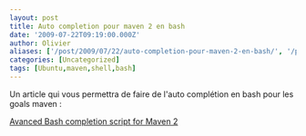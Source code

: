 ```yaml
---
layout: post
title: Auto completion pour maven 2 en bash
date: '2009-07-22T09:19:00.000Z'
author: Olivier
aliases: ['/post/2009/07/22/auto-completion-pour-maven-2-en-bash/', '/post/2009/07/22/auto-completion-pour-maven-2-en-bash', '/post/2009/07/22/auto-completion-po-maven-2-en-bash/']
categories: [Uncategorized]
tags: [Ubuntu,maven,shell,bash]
---
```


<p>Un article qui vous permettra de faire de l'auto complétion en bash pour les goals maven :</p> <p><a href="http://www.jtraining.com/blogs/avanced-bash-completion-script-for-maven-2.html"> Avanced Bash completion script for Maven 2</a></p>

